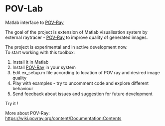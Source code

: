 # POV-Lab
 Matlab interface to [POV-Ray](http://www.povray.org/)

The goal of the project is extension of Matlab visualisation system by external raytracer - [POV-Ray](http://www.povray.org/) to improve quality of generated images.

The project is experimental and in active development now.\
To start working with this toolbox:

1. Install it in Matlab
2. Install [POV-Ray](http://www.povray.org/) in your system
3. Edit ex_setup.m file according to location of POV ray and desired image quality
4. Play with examples - try to uncomment code and explore different behaviour
5. Send feedback about issues and suggestion for future development

Try it !

More about POV-Ray:
https://wiki.povray.org/content/Documentation:Contents
